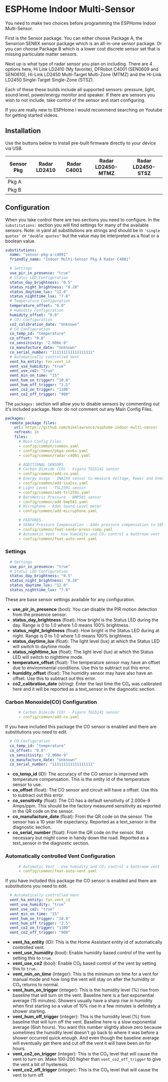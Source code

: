 # ESPHome Indoor Multi-Sensor

You need to make two choices before programming the ESPHome Indoor Multi-Sensor. 

First is the Sensor package. You can either choose Package A, the Sensirion SEN6X sensor package which is an all-in-one sensor package. Or you can choose Package B which is a lower cost discrete sensor set that is missing particulate matter sensors. 

Next up is what type of radar sensor you plan on including. There are 4 options here, Hi Link LD2410 (My favorite), DFRobot C4001 (SEN0609 and SEN0610), Hi-Link LD2450 Multi-Target Multi-Zone (MTMZ) and the Hi-Link LD2450 Single-Target Single-Zone (STSZ). 

Each of these these builds include all supported sensors: pressure, light, sound level, power/energy monitor and speaker. If there are sensors you wish to not include, take control of the sensor and start configuring.

If you are really new to ESPHome I would recommend searching on Youtube for getting started videos.

## Installation

Use the buttons below to install pre-built firmware directly to your device via USB.

| Sensor Pkg | Radar LD2410 | Radar C4001 | Radar LD2450-MTMZ | Radar LD2450-STSZ |
|---|---|---|---|---|
| Pkg A | <esp-web-install-button manifest="firmware/sensor-pkg-a-ld2410.manifest.json"></esp-web-install-button> | <esp-web-install-button manifest="firmware/sensor-pkg-a-c4001.manifest.json"></esp-web-install-button> | <esp-web-install-button manifest="firmware/sensor-pkg-a-ld2450-mtmz.manifest.json"></esp-web-install-button> | <esp-web-install-button manifest="firmware/sensor-pkg-a-ld2450-stsz.manifest.json"></esp-web-install-button> |
| Pkg B | <esp-web-install-button manifest="firmware/sensor-pkg-b-ld2410.manifest.json"></esp-web-install-button> | <esp-web-install-button manifest="firmware/sensor-pkg-b-c4001.manifest.json"></esp-web-install-button> | <esp-web-install-button manifest="firmware/sensor-pkg-b-ld2450-mtmz.manifest.json"></esp-web-install-button> | <esp-web-install-button manifest="firmware/sensor-pkg-b-ld2450-stsz.manifest.json"></esp-web-install-button> |

<script type="module" src="https://unpkg.com/esp-web-tools@10/dist/web/install-button.js?module"></script> 

## Configuration

When you take control there are two sections you need to configure. In the ```substitutions:``` section you will find settings for many of the available sensors. Note: in yaml all substitutions are strings and should be in ```'single quotes'``` or  ```"double quotes"``` but the value may be interpreted as a float or a boolean value.

```yaml
substitutions:
  name: "sensor-pkg-a-c4001"
  friendly_name: "Indoor Multi-Sensor Pkg A Radar C4001"

  # Settings
  use_pir_in_presence: "true"
  # Status LED Configuration
  status_day_brightness: "0.5"
  status_night_brightness: "0.20"
  status_daytime_lux: "12.0"
  status_nighttime_lux: "7.0"
  # Temperature Configuration
  temperature_offset: "0.0"
  # Humidity Configuration
  humidity_offset: "0.0"
  # CO₂ Configuration
  co2_calibration_date: "Unknown"
  # CO Configuration
  co_temp_id: "temperature"
  co_offset: "0.0"
  co_sensitivity: "2.000e-9"
  co_manufacture_date: "Unknown"
  co_serial_number: "111111111111111111"
  # Automatically controlled Vent
  vent_ha_entity: fan.vent_id
  vent_use_humidity: "true"
  vent_use_co2: "true"
  vent_min_on_time: "15"
  vent_hum_on_trigger: "10.0"
  vent_hum_off_trigger: "2.5"
  vent_co2_on_trigger: "1100"
  vent_co2_off_trigger: "900"
```

The ```packages:``` section will allow you to disable sensors by commenting out it's included package. Note: do not comment out any Main Config Files.

```yaml
packages:
  remote_package_files:
    url: https://github.com/mikelawrence/esphome-indoor-multi-sensor
    refresh: 1h
    files:
      # Main Config Files
      - config/common/common.yaml
      - config/common/pkga-sen6x.yaml
      - config/common/radar-c4001.yaml

      # ADDITIONAL SENSORS
      # Carbon Dioxide (CO) - Figaro TGS5141 sensor
      - config/common/add-co.yaml
      # Energy Usage - INA2XX sensor to measure Voltage, Power and Energy Usage
      - config/common/add-ina2xx.yaml
      # Light Level - TSL2591 sensor
      - config/common/add-tsl2591.yaml
      # Barometric Pressure - BMP581 sensor
      - config/common/add-bmp581.yaml
      # Microphone - Adds Sound Level meter
      - config/common/add-microphone.yaml

      # FEATURES
      # SEN6X Pressure Compensation - Adds pressure compensation to SEN6X
      - config/common/feat-sen6x-press-comp.yaml
      # Automatic Vent - Use humidity and CO₂ control a bathroom vent
      - config/common/feat-auto-vent.yaml
```
### Settings

```yaml
  # Settings
  use_pir_in_presence: "true"
  # Status LED Configuration
  status_day_brightness: "0.5"
  status_night_brightness: "0.20"
  status_daytime_lux: "12.0"
  status_nighttime_lux: "7.0"
```

These are base sensor settings available for any configuration.

+ **use_pir_in_presence** (bool): You can disable the PIR motion detection from the presence sensor.
+ **status_day_brightness** (float): How bright is the Status LED during the day. Range is 0 to 1.0 where 1.0 means 100% brightness.
+ **status_night_brightness** (float): How bright is the Status LED during at night. Range is 0 to 1.0 where 1.0 means 100% brightness.
+ **status_daytime_lux** (float): The light level (lux) at which the Status LED will switch to daytime mode.
+ **status_nighttime_lux** (float): The light level (lux) at which the Status LED will switch to nighttime mode.
+ **temperature_offset** (float): The temperature sensor may have an offset due to environmental conditions. Use this to subtract out this error.
+ **humidity_offset** (float): The humidity sensor may have also have an offset. Use this to subtract out this error.
+ **co2_calibration_date** (string): Enter the last time the CO₂ was calibrated here and it will be reported as a text_sensor in the diagnostic section.

### Carbon Monoxide(CO) Configuration

```yaml
      # Carbon Dioxide (CO) - Figaro TGS5141 sensor
      - config/common/add-co.yaml
```

If you have included this package the CO sensor is enabled and there are substitutions you need to edit.

```yaml
  # CO Configuration
  co_temp_id: "temperature"
  co_offset: "0.0"
  co_sensitivity: "2.000e-9"
  co_manufacture_date: "Unknown"
  co_serial_number: "111111111111111111"
```

+ **co_temp_id** (ID): The accuracy of the CO sensor is improved with temperature compensation. This is the entity id of the temperature sensor to use.
+ **co_offset** (float): The CO sensor and circuit will have a offset. Use this to subtract out this error.
+ **co_sensitivity** (float): The CO has a default sensitivity of 2.000e-9 Amps/ppm. This should be the factory measured sensitivity as reported in the QR code on the sensor.
+ **co_manufacture_date** (float): From the QR code on the sensor. The sensor has a 10 year life expectancy. Reported as a text_sensor in the diagnostic section.
+ **co_serial_number** (float): From the QR code on the sensor. Not necessary but might come in handy down the road. Reported as a text_sensor in the diagnostic section.

### Automatically controlled Vent Configuration

```yaml
      # Automatic Vent - Use humidity and CO₂ control a bathroom vent
      - config/common/feat-auto-vent.yaml
```

If you have included this package the CO sensor is enabled and there are substitutions you need to edit.

```yaml
  # Automatically controlled Vent
  vent_ha_entity: fan.vent_id
  vent_use_humidity: "true"
  vent_use_co2: "true"
  vent_min_on_time: "15"
  vent_hum_on_trigger: "10.0"
  vent_hum_off_trigger: "2.5"
  vent_co2_on_trigger: "1100"
  vent_co2_off_trigger: "900"
```

+ **vent_ha_entity** (ID): This is the Home Assistant entity id of automatically controlled vent.
+ **vent_use_humidity** (bool): Enable humidity based control of the vent by setting this to ```true```.
+ **vent_use_co2** (bool): Enable CO₂ based control of the vent by setting this to ```true```.
+ **vent_min_on_time** (integer): This is the minimum on time for a vent for manual mode and how long the vent will stay on after the humidity or CO₂ returns to normal.
+ **vent_hum_on_trigger** (integer): This is the humidity level (%) rise from baseline that will turn on the vent. Baseline here is a fast exponential average (15 minutes). Showers usually have a sharp rise in humidity when first starting so a value of 10% rise in a few minutes is definitely a shower starting.
+ **vent_hum_off_trigger** (integer): This is the humidity level (%) from baseline that will turn off the vent. Baseline here is a slow exponential average (6ish hours). You want this number slightly above zero because sometimes the humidity level doesn't go back to where it was before a shower occurred quick enough. And even though the baseline average will eventually get there and cut off the vent it will have been on for hours.
+ **vent_co2_on_trigger** (integer): This is the CO₂ level that will cause the vent to turn on. Make 100-200 higher than ```vent_co2_off_trigger``` to give the vent a bit of hysteresis.
+ **vent_co2_off_trigger** (integer): This is the CO₂ level that will cause the vent to turn off.
